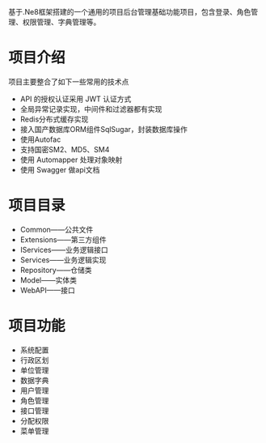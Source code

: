 基于.Ne8框架搭建的一个通用的项目后台管理基础功能项目，包含登录、角色管理、权限管理、字典管理等。
# 项目介绍
项目主要整合了如下一些常用的技术点
- API 的授权认证采用 JWT 认证方式
- 全局异常记录实现，中间件和过滤器都有实现
- Redis分布式缓存实现
- 接入国产数据库ORM组件SqlSugar，封装数据库操作
- 使用Autofac
- 支持国密SM2、MD5、SM4
- 使用 Automapper 处理对象映射
- 使用 Swagger 做api文档
# 项目目录
- Common——公共文件
- Extensions——第三方组件
- IServices——业务逻辑接口
- Services——业务逻辑实现
- Repository——仓储类
- Model——实体类
- WebAPI——接口
# 项目功能
- 系统配置
- 行政区划
- 单位管理
- 数据字典
- 用户管理
- 角色管理
- 接口管理
- 分配权限
- 菜单管理


